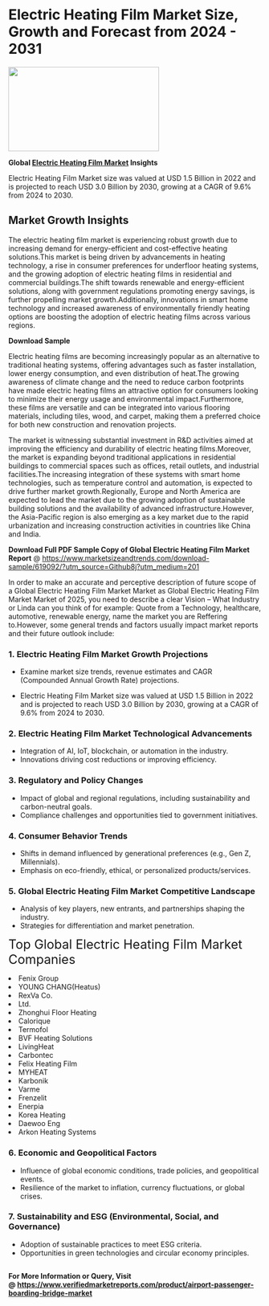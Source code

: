 <H1>Electric Heating Film Market Size, Growth and Forecast from 2024 - 2031</H1><img class="aligncenter size-medium wp-image-584254" src="https://thirdeyenews.in/wp-content/uploads/2024/09/Global-Market-Research-300x168.jpeg" alt="" width="300" height="168" /><p><strong>Global&nbsp;<a href="https://www.marketsizeandtrends.com/download-sample/619092/?utm_source=Github8j?utm_medium=201">Electric Heating Film Market</a> Insights</strong></p><p>Electric Heating Film Market size was valued at USD 1.5 Billion in 2022 and is projected to reach USD 3.0 Billion by 2030, growing at a CAGR of 9.6% from 2024 to 2030.</p><p><h2>Market Growth Insights</h2> <p>The electric heating film market is experiencing robust growth due to increasing demand for energy-efficient and cost-effective heating solutions.This market is being driven by advancements in heating technology, a rise in consumer preferences for underfloor heating systems, and the growing adoption of electric heating films in residential and commercial buildings.The shift towards renewable and energy-efficient solutions, along with government regulations promoting energy savings, is further propelling market growth.Additionally, innovations in smart home technology and increased awareness of environmentally friendly heating options are boosting the adoption of electric heating films across various regions.</p> <p><strong>Download Sample</strong></p> <p>Electric heating films are becoming increasingly popular as an alternative to traditional heating systems, offering advantages such as faster installation, lower energy consumption, and even distribution of heat.The growing awareness of climate change and the need to reduce carbon footprints have made electric heating films an attractive option for consumers looking to minimize their energy usage and environmental impact.Furthermore, these films are versatile and can be integrated into various flooring materials, including tiles, wood, and carpet, making them a preferred choice for both new construction and renovation projects.</p> <p>The market is witnessing substantial investment in R&D activities aimed at improving the efficiency and durability of electric heating films.Moreover, the market is expanding beyond traditional applications in residential buildings to commercial spaces such as offices, retail outlets, and industrial facilities.The increasing integration of these systems with smart home technologies, such as temperature control and automation, is expected to drive further market growth.Regionally, Europe and North America are expected to lead the market due to the growing adoption of sustainable building solutions and the availability of advanced infrastructure.However, the Asia-Pacific region is also emerging as a key market due to the rapid urbanization and increasing construction activities in countries like China and India.</p> <p><span class=""><strong>Download Full PDF Sample Copy of Global Electric Heating Film Market Report</strong> @ <a href="https://www.marketsizeandtrends.com/download-sample/619092/?utm_source=Github8j?utm_medium=201" target="_blank">https://www.marketsizeandtrends.com/download-sample/619092/?utm_source=Github8j?utm_medium=201</a></span></p><p>In order to make an accurate and perceptive description of future scope of a Global&nbsp;Electric Heating Film Market Market as Global&nbsp;Electric Heating Film Market Market of 2025, you need to describe a clear Vision &ndash; What Industry or Linda can you think of for example: Quote from a Technology, healthcare, automotive, renewable energy, name the market you are Reffering to.However, some general trends and factors usually impact market reports and their future outlook include:</p><h3>1.&nbsp;<strong>Electric Heating Film Market Growth Projections</strong></h3><ul><li>Examine market size trends, revenue estimates and CAGR (Compounded Annual Growth Rate) projections.</li><li><p>Electric Heating Film Market size was valued at USD 1.5 Billion in 2022 and is projected to reach USD 3.0 Billion by 2030, growing at a CAGR of 9.6% from 2024 to 2030.</p></li></ul><h3>2.&nbsp;<strong>Electric Heating Film Market Technological Advancements</strong></h3><ul><li>Integration of AI, IoT, blockchain, or automation in the industry.</li><li>Innovations driving cost reductions or improving efficiency.</li></ul><h3>3.&nbsp;<strong>Regulatory and Policy Changes</strong></h3><ul><li>Impact of global and regional regulations, including sustainability and carbon-neutral goals.</li><li>Compliance challenges and opportunities tied to government initiatives.</li></ul><h3>4.&nbsp;<strong>Consumer Behavior Trends</strong></h3><ul><li>Shifts in demand influenced by generational preferences (e.g., Gen Z, Millennials).</li><li>Emphasis on eco-friendly, ethical, or personalized products/services.</li></ul><h3>5.&nbsp;<strong>Global Electric Heating Film Market Competitive Landscape</strong></h3><ul><li>Analysis of key players, new entrants, and partnerships shaping the industry.</li><li>Strategies for differentiation and market penetration.</li></ul><p data-pm-slice="1 1 []"><span style="color: inherit; font-family: inherit; font-size: 25px;">Top Global Electric Heating Film Market Companies</span></p><div class="" data-test-id=""><p><li>Fenix Group</li><li> YOUNG CHANG(Heatus)</li><li> RexVa Co.</li><li> Ltd.</li><li> Zhonghui Floor Heating</li><li> Calorique</li><li> Termofol</li><li> BVF Heating Solutions</li><li> LivingHeat</li><li> Carbontec</li><li> Felix Heating Film</li><li> MYHEAT</li><li> Karbonik</li><li> Varme</li><li> Frenzelit</li><li> Enerpia</li><li> Korea Heating</li><li> Daewoo Eng</li><li> Arkon Heating Systems</li></p></div><h3>6.&nbsp;<strong>Economic and Geopolitical Factors</strong></h3><ul><li>Influence of global economic conditions, trade policies, and geopolitical events.</li><li>Resilience of the market to inflation, currency fluctuations, or global crises.</li></ul><h3>7.&nbsp;<strong>Sustainability and ESG (Environmental, Social, and Governance)</strong></h3><ul><li>Adoption of sustainable practices to meet ESG criteria.</li><li>Opportunities in green technologies and circular economy principles.</li></ul><h2><strong style="font-size: 14px;">For More Information or Query, Visit @&nbsp;</strong><a style="background-color: #ffffff; font-size: 14px;" href="https://www.marketsizeandtrends.com/report/electric-heating-film-market/" target="_blank">https://www.verifiedmarketreports.com/product/airport-passenger-boarding-bridge-market</a></h2>